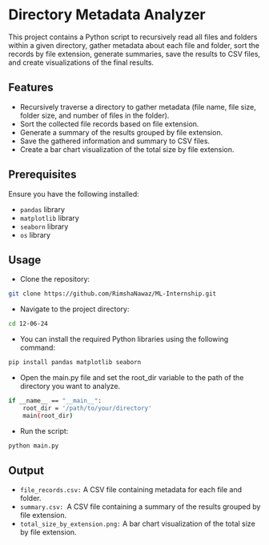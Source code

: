 # Directory Metadata Analyzer

This project contains a Python script to recursively read all files and folders within a given directory, gather metadata about each file and folder, sort the records by file extension, generate summaries, save the results to CSV files, and create visualizations of the final results.

## Features

- Recursively traverse a directory to gather metadata (file name, file size, folder size, and number of files in the folder).
- Sort the collected file records based on file extension.
- Generate a summary of the results grouped by file extension.
- Save the gathered information and summary to CSV files.
- Create a bar chart visualization of the total size by file extension.

## Prerequisites

Ensure you have the following installed:


- `pandas` library
- `matplotlib` library
- `seaborn` library
- `os` library


## Usage

- Clone the repository:

``` bash 
git clone https://github.com/RimshaNawaz/ML-Internship.git
```

- Navigate to the project directory:

``` bash 
cd 12-06-24
```

- You can install the required Python libraries using the following command:

```bash
pip install pandas matplotlib seaborn
```

- Open the main.py file and set the root_dir variable to the path of the directory you want to analyze.

``` bash 
if __name__ == "__main__":
    root_dir = '/path/to/your/directory'
    main(root_dir)
```

- Run the script:
``` bash 
python main.py
```
## Output

- `file_records.csv:` A CSV file containing metadata for each file and folder.
- `summary.csv: `A CSV file containing a summary of the results grouped by file extension.
- `total_size_by_extension.png:` A bar chart visualization of the total size by file extension.